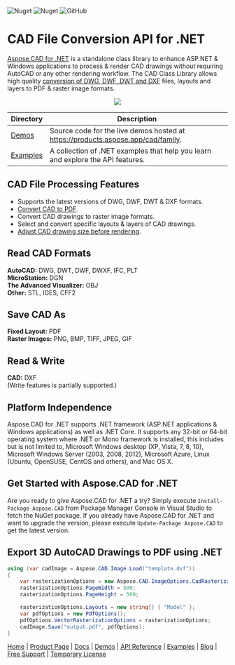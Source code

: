 ![Nuget](https://img.shields.io/nuget/v/Aspose.CAD) ![Nuget](https://img.shields.io/nuget/dt/Aspose.CAD) ![GitHub](https://img.shields.io/github/license/aspose-cad/Aspose.CAD-for-.NET)

# CAD File Conversion API for .NET

[Aspose.CAD for .NET](https://products.aspose.com/cad/net) is a standalone class library to enhance ASP.NET & Windows applications to process & render CAD drawings without requiring AutoCAD or any other rendering workflow. The CAD Class Library allows high quality [conversion of DWG, DWF, DWT and DXF](https://docs.aspose.com/cad/net/supported-file-formats/) files, layouts and layers to PDF & raster image formats.

<p align="center">

  <a title="Download complete Aspose.CAD for .NET source code" href="https://github.com/aspose-cad/Aspose.CAD-for-.NET/archive/master.zip">
	<img src="http://i.imgur.com/hwNhrGZ.png" />
  </a>
</p>

Directory | Description
--------- | -----------
[Demos](Demos)  | Source code for the live demos hosted at https://products.aspose.app/cad/family.
[Examples](Examples)  | A collection of .NET examples that help you learn and explore the API features.


## CAD File Processing Features

- Supports the latest versions of DWG, DWF, DWT & DXF formats.
- [Convert CAD to PDF](https://docs.aspose.com/cad/net/converting-cad-drawings-to-pdf-and-raster-image-formats/).
- Convert CAD drawings to raster image formats.
- Select and convert specific layouts & layers of CAD drawings.
- [Adjust CAD drawing size before rendering](https://docs.aspose.com/cad/net/adjusting-cad-drawing-size/).

## Read CAD Formats

**AutoCAD:** DWG, DWT, DWF, DWXF, IFC, PLT\
**MicroStation:** DGN\
**The Advanced Visualizer:** OBJ\
**Other:** STL, IGES, CFF2

## Save CAD As

**Fixed Layout:** PDF\
**Raster Images:** PNG, BMP, TIFF, JPEG, GIF

## Read & Write

**CAD:** DXF\
(Write features is partially supported.)

## Platform Independence

Aspose.CAD for .NET supports .NET framework (ASP.NET applications & Windows applications) as well as .NET Core. It supports any 32-bit or 64-bit operating system where .NET or Mono framework is installed, this includes but is not limited to, Microsoft Windows desktop (XP, Vista, 7, 8, 10), Microsoft Windows Server (2003, 2008, 2012), Microsoft Azure, Linux (Ubuntu, OpenSUSE, CentOS and others), and Mac OS X.

## Get Started with Aspose.CAD for .NET

Are you ready to give Aspose.CAD for .NET a try? Simply execute `Install-Package Aspose.CAD` from Package Manager Console in Visual Studio to fetch the NuGet package. If you already have Aspose.CAD for .NET and want to upgrade the version, please execute `Update-Package Aspose.CAD` to get the latest version. 

## Export 3D AutoCAD Drawings to PDF using .NET

```csharp
using (var cadImage = Aspose.CAD.Image.Load("template.dxf"))
{
    var rasterizationOptions = new Aspose.CAD.ImageOptions.CadRasterizationOptions();
    rasterizationOptions.PageWidth = 500;
    rasterizationOptions.PageHeight = 500;

    rasterizationOptions.Layouts = new string[] { "Model" };
    var pdfOptions = new PdfOptions();
    pdfOptions.VectorRasterizationOptions = rasterizationOptions;
    cadImage.Save("output.pdf", pdfOptions);
}
```

[Home](https://www.aspose.com/) | [Product Page](https://products.aspose.com/cad/net) | [Docs](https://docs.aspose.com/cad/net/) | [Demos](https://products.aspose.app/cad/family) | [API Reference](https://apireference.aspose.com/cad/net) | [Examples](https://github.com/aspose-cad/Aspose.CAD-for-.NET) | [Blog](https://blog.aspose.com/category/cad/) | [Free Support](https://forum.aspose.com/c/cad) |  [Temporary License](https://purchase.aspose.com/temporary-license)
